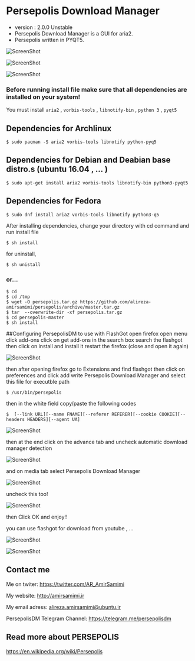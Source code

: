 Persepolis Download Manager 
=============
+ version : 2.0.0 Unstable
+ Persepolis Download Manager is a GUI for aria2.
+ Persepolis written in PYQT5.

![ScreenShot](http://s7.picofile.com/file/8259824642/persepolis1.jpg)

![ScreenShot](http://s6.picofile.com/file/8259824918/persepolis3.jpg)

![ScreenShot](http://s6.picofile.com/file/8259824992/persepolis2.jpg)

### Before running install file make sure that all dependencies are installed on your system!
You must install `aria2` , `vorbis-tools` , `libnotify-bin` , `python 3` , `pyqt5`

## Dependencies for Archlinux

    $ sudo pacman -S aria2 vorbis-tools libnotify python-pyq5

## Dependencies for Debian and Deabian base distro.s (ubuntu 16.04 , ... )

    $ sudo apt-get install aria2 vorbis-tools libnotify-bin python3-pyqt5

## Dependencies for Fedora

    $ sudo dnf install aria2 vorbis-tools libnotify python3-q5

After installing dependencies, change your directory with cd command and run install file

    $ sh install

for uninstall,

    $ sh unistall

### or...

    $ cd
    $ cd /tmp
    $ wget -O persepolis.tar.gz https://github.com/alireza-amirsamimi/persepolis/archive/master.tar.gz
    $ tar  --overwrite-dir -xf persepolis.tar.gz
    $ cd persepolis-master
    $ sh install



##Configuring PersepolisDM to use with FlashGot
open firefox
open menu
click add-ons
click on get add-ons
in the search box search the flashgot
then click on install and install it
restart the firefox (close and open it again)

![ScreenShot](http://s6.picofile.com/file/8259833184/flashgot.jpg)

then after opening firefox go to Extensions and find flashgot
then click on preferences and click add
write Persepolis Download Manager and select this file for executble path

	$ /usr/bin/persepolis


then in the white field copy/paste the following codes

	$  [--link URL][--name FNAME][--referer REFERER][--cookie COOKIE][--headers HEADERS][--agent UA]

![ScreenShot](http://s7.picofile.com/file/8259833218/flashgot2.jpg)

then at the end click on the advance tab and uncheck automatic download manager detection

![ScreenShot](http://s6.picofile.com/file/8259833276/flashgot5.jpg)

and on media tab select Persepolis Download Manager

![ScreenShot](http://s6.picofile.com/file/8259833242/flashgot4.jpg)

uncheck this too!

![ScreenShot](http://s6.picofile.com/file/8259833226/flashgot3.jpg)

then Click OK and enjoy!!

you can use flashgot for download from youtube , ...

![ScreenShot](http://s4.picofile.com/file/8179632850/11.jpg)

![ScreenShot](http://s6.picofile.com/file/8179631500/10.jpg)



## Contact me
Me on twiter:
https://twitter.com/AR_AmirSamimi

My website:
http://amirsamimi.ir

My email adress:
alireza.amirsamimi@ubuntu.ir

PersepolisDM Telegram Channel:
https://telegram.me/persepolisdm

## Read more about PERSEPOLIS
https://en.wikipedia.org/wiki/Persepolis
